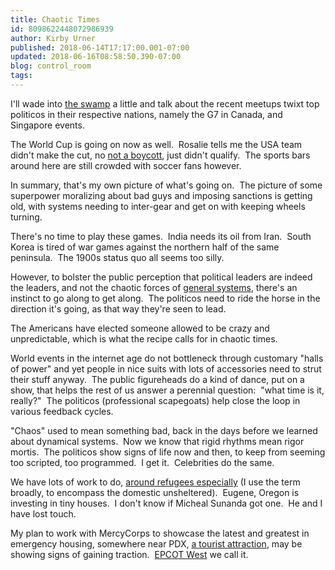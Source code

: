 ```yaml
---
title: Chaotic Times
id: 8098622448072986939
author: Kirby Urner
published: 2018-06-14T17:17:00.001-07:00
updated: 2018-06-16T08:58:50.390-07:00
blog: control_room
tags: 
---
```


I'll wade into [the swamp](http://controlroom.blogspot.com/2016/12/countermeasures.html) a little and talk about the recent meetups twixt top politicos in their respective nations, namely the G7 in Canada, and Singapore events.

The World Cup is going on now as well.  Rosalie tells me the USA team didn't make the cut, no [not a boycott](http://controlroom.blogspot.com/2018/04/cowardly-congress.html), just didn't qualify.  The sports bars around here are still crowded with soccer fans however.

In summary, that's my own picture of what's going on.  The picture of some superpower moralizing about bad guys and imposing sanctions is getting old, with systems needing to inter-gear and get on with keeping wheels turning.

There's no time to play these games.  India needs its oil from Iran.  South Korea is tired of war games against the northern half of the same peninsula.  The 1900s status quo all seems too silly.

However, to bolster the public perception that political leaders are indeed the leaders, and not the chaotic forces of [general systems](https://medium.com/@kirbyurner/gst-in-the-global-u-f893a52bfe6a), there's an instinct to go along to get along.  The politicos need to ride the horse in the direction it's going, as that way they're seen to lead.

The Americans have elected someone allowed to be crazy and unpredictable, which is what the recipe calls for in chaotic times.

World events in the internet age do not bottleneck through customary "halls of power" and yet people in nice suits with lots of accessories need to strut their stuff anyway.  The public figureheads do a kind of dance, put on a show, that helps the rest of us answer a perennial question:  "what time is it, really?"  The politicos (professional scapegoats) help close the loop in various feedback cycles.

"Chaos" used to mean something bad, back in the days before we learned about dynamical systems.  Now we know that rigid rhythms mean rigor mortis.  The politicos show signs of life now and then, to keep from seeming too scripted, too programmed.  I get it.  Celebrities do the same.

We have lots of work to do, [around refugees especially](http://worldgame.blogspot.com/2018/06/refugee-camp-science.html) (I use the term broadly, to encompass the domestic unsheltered).  Eugene, Oregon is investing in tiny houses.  I don't know if Micheal Sunanda got one.  He and I have lost touch.

My plan to work with MercyCorps to showcase the latest and greatest in emergency housing, somewhere near PDX, [a tourist attraction](https://medium.com/@kirbyurner/tourism-for-academic-credit-9a5524dbb24), may be showing signs of gaining traction.  [EPCOT West](http://controlroom.blogspot.com/2016/07/epcot-west.html) we call it.
